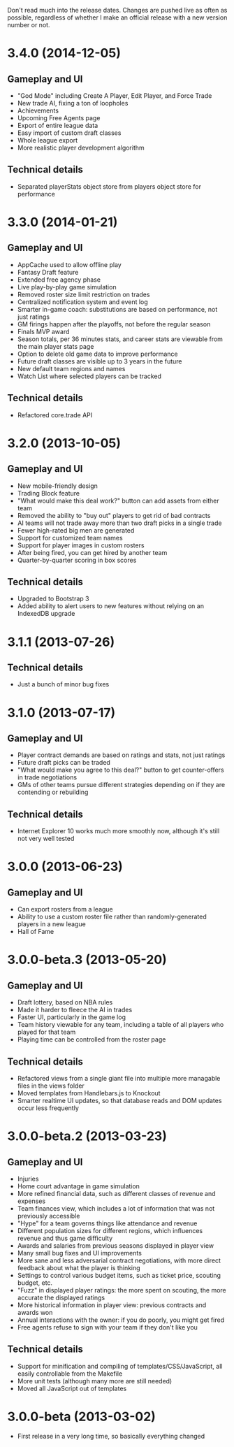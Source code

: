 Don't read much into the release dates. Changes are pushed live as often as
possible, regardless of whether I make an official release with a new version
number or not.

# 3.4.0 (2014-12-05)

## Gameplay and UI

- "God Mode" including Create A Player, Edit Player, and Force Trade
- New trade AI, fixing a ton of loopholes
- Achievements
- Upcoming Free Agents page
- Export of entire league data
- Easy import of custom draft classes
- Whole league export
- More realistic player development algorithm

## Technical details

- Separated playerStats object store from players object store for performance

# 3.3.0 (2014-01-21)

## Gameplay and UI

- AppCache used to allow offline play
- Fantasy Draft feature
- Extended free agency phase
- Live play-by-play game simulation
- Removed roster size limit restriction on trades
- Centralized notification system and event log
- Smarter in-game coach: substitutions are based on performance, not just ratings
- GM firings happen after the playoffs, not before the regular season
- Finals MVP award
- Season totals, per 36 minutes stats, and career stats are viewable from the main player stats page
- Option to delete old game data to improve performance
- Future draft classes are visible up to 3 years in the future
- New default team regions and names
- Watch List where selected players can be tracked

## Technical details

- Refactored core.trade API

# 3.2.0 (2013-10-05)

## Gameplay and UI

- New mobile-friendly design
- Trading Block feature
- "What would make this deal work?" button can add assets from either team
- Removed the ability to "buy out" players to get rid of bad contracts
- AI teams will not trade away more than two draft picks in a single trade
- Fewer high-rated big men are generated
- Support for customized team names
- Support for player images in custom rosters
- After being fired, you can get hired by another team
- Quarter-by-quarter scoring in box scores

## Technical details

- Upgraded to Bootstrap 3
- Added ability to alert users to new features without relying on an IndexedDB upgrade

# 3.1.1 (2013-07-26)

## Technical details

- Just a bunch of minor bug fixes

# 3.1.0 (2013-07-17)

## Gameplay and UI

- Player contract demands are based on ratings and stats, not just ratings
- Future draft picks can be traded
- "What would make you agree to this deal?" button to get counter-offers in trade negotiations
- GMs of other teams pursue different strategies depending on if they are contending or rebuilding

## Technical details

- Internet Explorer 10 works much more smoothly now, although it's still not very well tested

# 3.0.0 (2013-06-23)

## Gameplay and UI

- Can export rosters from a league
- Ability to use a custom roster file rather than randomly-generated players in a new league
- Hall of Fame

# 3.0.0-beta.3 (2013-05-20)

## Gameplay and UI

- Draft lottery, based on NBA rules
- Made it harder to fleece the AI in trades
- Faster UI, particularly in the game log
- Team history viewable for any team, including a table of all players who played for that team
- Playing time can be controlled from the roster page

## Technical details

- Refactored views from a single giant file into multiple more managable files in the views folder
- Moved templates from Handlebars.js to Knockout
- Smarter realtime UI updates, so that database reads and DOM updates occur less frequently

# 3.0.0-beta.2 (2013-03-23)

## Gameplay and UI

- Injuries
- Home court advantage in game simulation
- More refined financial data, such as different classes of revenue and expenses
- Team finances view, which includes a lot of information that was not previously accessible
- "Hype" for a team governs things like attendance and revenue
- Different population sizes for different regions, which influences revenue and thus game difficulty
- Awards and salaries from previous seasons displayed in player view
- Many small bug fixes and UI improvements
- More sane and less adversarial contract negotiations, with more direct feedback about what the player is thinking
- Settings to control various budget items, such as ticket price, scouting budget, etc.
- "Fuzz" in displayed player ratings: the more spent on scouting, the more accurate the displayed ratings
- More historical information in player view: previous contracts and awards won
- Annual interactions with the owner: if you do poorly, you might get fired
- Free agents refuse to sign with your team if they don't like you

## Technical details

- Support for minification and compiling of templates/CSS/JavaScript, all easily controllable from the Makefile
- More unit tests (although many more are still needed)
- Moved all JavaScript out of templates

# 3.0.0-beta (2013-03-02)

- First release in a very long time, so basically everything changed